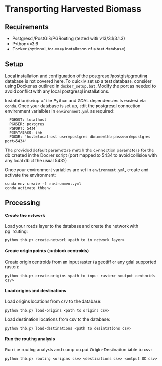 # Transporting Harvested Biomass

## Requirements

- Postgresql/PostGIS/PGRouting (tested with v13/3.1/3.1.3)
- Python>=3.6
- Docker (optional, for easy installation of a test database)

## Setup

Local installation and configuration of the postgresql/postgis/pgrouting database is not covered here.
To quickly set up a test database, consider using Docker as outlined in `docker_setup.bat`. Modify the port as needed to avoid conflict with any local postgresql installations.

Installation/setup of the Python and GDAL dependencies is easiest via `conda`.
Once your database is set up, edit the postgresql connection environment varialbles in `environment.yml` as required:
```
  PGHOST: localhost
  PGUSER: postgres
  PGPORT: 5434
  PGDATABASE: thb
  PGOGR: 'host=localhost user=postgres dbname=thb password=postgres port=5434'
```
The provided default parameters match the connection parameters for the db created in the Docker script (port mapped to 5434 to avoid collision with any local db at the usual 5432)

Once your environment variables are set in `environment.yml`, create and activate the environment:

```
conda env create -f environment.yml
conda activate thbenv
```

## Processing

#### Create the network

Load your roads layer to the database and create the network with pg_routing:

    python thb.py create-network <path to in network layer>


#### Create origin points (cutblock centroids)

Create origin centroids from an input raster (a geotiff or any gdal supported raster):

    python thb.py create-origins <path to input raster> <output centroids csv>


#### Load origins and destinations

Load origins locations from csv to the database:

    python thb.py load-origins <path to origins csv>

Load destination locations from csv to the database:

    python thb.py load-destinations <path to desintations csv>


#### Run the routing analysis

Run the routing analysis and dump output Origin-Destination table to csv:

    python thb.py routing <origins csv> <destinations csv> <output OD csv>